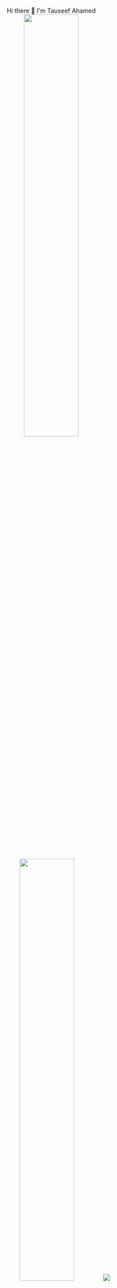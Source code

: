 <p align="center">
   Hi there 👋 I'm Tauseef Ahamed
  <br>
  <img height="50%" width="auto" src ="https://github-readme-stats.vercel.app/api?username=tauseef-zc&show_icons=true&count_private=true&theme=darcula&hide_border=true&hide=issues,contribs&bg_color=00000000">
  <img height="50%" width="auto" src ="https://github-readme-stats.vercel.app/api/top-langs/?username=tauseef-zc&layout=compact&hide_border=true&theme=darcula&bg_color=00000000&langs_count=8">
  <img src ="https://github-readme-streak-stats.herokuapp.com?user=tauseef-zc&theme=darcula&hide_border=true&background=FFFFFF00">
  <br>
</p>



<!--
**tauseef-zc/tauseef-zc** is a ✨ _special_ ✨ repository because its `README.md` (this file) appears on your GitHub profile.

Here are some ideas to get you started:

- 🔭 I’m currently working on ...
- 🌱 I’m currently learning ...
- 👯 I’m looking to collaborate on ...
- 🤔 I’m looking for help with ...
- 💬 Ask me about ...
- 📫 How to reach me: ...
- 😄 Pronouns: ...
- ⚡ Fun fact: ...
-->
